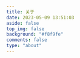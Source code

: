```yaml
---
title: 关于
date: 2023-05-09 13:51:03
aside: false
top_img: false
background: "#f8f9fe"
comments: false
type: "about"
---
```

